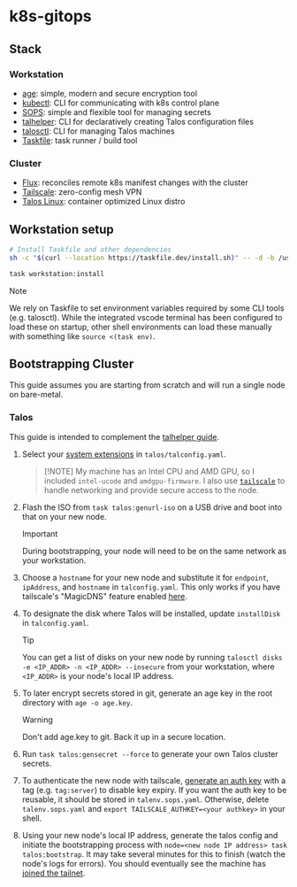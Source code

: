 # k8s-gitops

## Stack

### Workstation

- [age](https://age-encryption.org/): simple, modern and secure encryption tool
- [kubectl](https://kubernetes.io/docs/reference/kubectl/): CLI for communicating with k8s control plane
- [SOPS](https://getsops.io): simple and flexible tool for managing secrets
- [talhelper](https://budimanjojo.github.io/talhelper/latest/): CLI for declaratively creating Talos configuration files
- [talosctl](https://www.talos.dev/v1.6/learn-more/talosctl/): CLI for managing Talos machines
- [Taskfile](https://taskfile.dev): task runner / build tool

### Cluster

- [Flux](https://fluxcd.io): reconciles remote k8s manifest changes with the cluster
- [Tailscale](https://github.com/siderolabs/extensions/tree/main/network/tailscale): zero-config mesh VPN
- [Talos Linux](https://talos.dev): container optimized Linux distro

## Workstation setup

```bash
# Install Taskfile and other dependencies
sh -c "$(curl --location https://taskfile.dev/install.sh)" -- -d -b /usr/local/bin

task workstation:install
```

> [!NOTE]
> We rely on Taskfile to set environment variables required by some CLI tools (e.g. talosctl). While the integrated vscode terminal has been configured to load these on startup, other shell environments can load these manually with something like `source <(task env)`.

## Bootstrapping Cluster

This guide assumes you are starting from scratch and will run a single node on bare-metal.

### Talos

This guide is intended to complement the [talhelper guide](https://budimanjojo.github.io/talhelper/latest/getting-started/).

1. Select your [system extensions](https://github.com/siderolabs/extensions) in `talos/talconfig.yaml`.

   > [!NOTE] My machine has an Intel CPU and AMD GPU, so I included `intel-ucode` and `amdgpu-firmware`. I also use [`tailscale`](https://github.com/siderolabs/extensions/tree/main/network/tailscale) to handle networking and provide secure access to the node.

2. Flash the ISO from `task talos:genurl-iso` on a USB drive and boot into that on your new node.

   > [!IMPORTANT]
   > During bootstrapping, your node will need to be on the same network as your workstation.

3. Choose a `hostname` for your new node and substitute it for `endpoint`, `ipAddress`, and `hostname` in `talconfig.yaml`. This only works if you have tailscale's "MagicDNS" feature enabled [here](https://login.tailscale.com/admin/dns).

4. To designate the disk where Talos will be installed, update `installDisk` in `talconfig.yaml`.

   > [!TIP]
   > You can get a list of disks on your new node by running `talosctl disks -e <IP_ADDR> -n <IP_ADDR> --insecure` from your workstation, where `<IP_ADDR>` is your node's local IP address.

5. To later encrypt secrets stored in git, generate an age key in the root directory with `age -o age.key`.

   > [!WARNING]
   > Don't add age.key to git. Back it up in a secure location.

6. Run `task talos:gensecret --force` to generate your own Talos cluster secrets.

7. To authenticate the new node with tailscale, [generate an auth key](https://login.tailscale.com/admin/settings/keys) with a tag (e.g. `tag:server`) to disable key expiry. If you want the auth key to be reusable, it should be stored in `talenv.sops.yaml`. Otherwise, delete `talenv.sops.yaml` and `export TAILSCALE_AUTHKEY=<your authkey>` in your shell.

8. Using your new node's local IP address, generate the talos config and initiate the bootstrapping process with `node=<new node IP address> task talos:bootstrap`. It may take several minutes for this to finish (watch the node's logs for errors). You should eventually see the machine has [joined the tailnet](https://login.tailscale.com/admin/machines).
